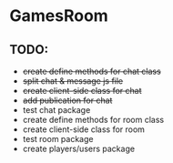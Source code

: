 # GamesRoom

## TODO:
* ~~create define methods for chat class~~
* ~~split chat & message js file~~
* ~~create client-side class for chat~~
* ~~add publication for chat~~
* test chat package
* create define methods for room class
* create client-side class for room
* test room package
* create players/users package
